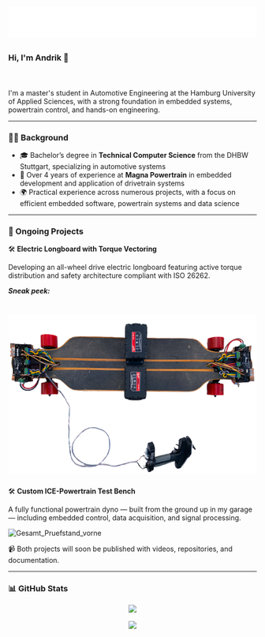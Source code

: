 <h1 align="center">
  <img src="https://raw.githubusercontent.com/AndrikSeeger/AndrikSeeger/master/name.svg"/>
</h1>

### Hi, I'm Andrik 👋 <p align="right"><img src="https://komarev.com/ghpvc/?username=AndrikSeeger&style=flat-square&color=blue" alt=""/></p>

I'm a master's student in Automotive Engineering at the Hamburg University of Applied Sciences, with a strong foundation in embedded systems, powertrain control, and hands-on engineering.

---

### 👨‍💻 Background

- 🎓 Bachelor’s degree in **Technical Computer Science** from the DHBW Stuttgart, specializing in automotive systems
- 💼 Over 4 years of experience at **Magna Powertrain** in embedded development and application of drivetrain systems
- 🌍 Practical experience across numerous projects, with a focus on efficient embedded software, powertrain systems and data science

---

### 🔧 Ongoing Projects

🛠 **Electric Longboard with Torque Vectoring**

Developing an all-wheel drive electric longboard featuring active torque distribution and safety architecture compliant with ISO 26262.

**_Sneak peek:_**
<h1 align="center">
  <img src="https://raw.githubusercontent.com/AndrikSeeger/AndrikSeeger/master/Sneak_Peek_Longboard.png"/>
</h1>

🛠 **Custom ICE-Powertrain Test Bench**

A fully functional powertrain dyno — built from the ground up in my garage — including embedded control, data acquisition, and signal processing.

![Gesamt_Pruefstand_vorne](https://github.com/user-attachments/assets/ab932e17-12b8-433d-ace0-ce3e2ad54338)

📹 Both projects will soon be published with videos, repositories, and documentation.

---

### 📊 GitHub Stats

<p align="center">
<img src="https://github-readme-stats.vercel.app/api?username=andrikseeger&hide=prs,issues&count_private=true&show_icons=true&theme=github_dark&&shbm_iconsatrue&title_coloraffffffBicon_colorsbb2acfBtext_coloradaf7dc3bg_color=191919-y">
</p>

<p align="center">
<img src="https://github-readme-stats.vercel.app/api/top-langs/?username=andrikseeger&theme=github_dark&hide=makefile,puppet&langs_count=8">
</p>
